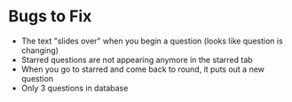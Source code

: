 #  Bugs to Fix

- The text "slides over" when you begin a question (looks like question is changing)
- Starred questions are not appearing anymore in the starred tab
- When you go to starred and come back to round, it puts out a new question
- Only 3 questions in database
